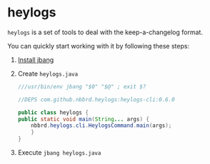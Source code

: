 # heylogs

`heylogs` is a set of tools to deal with the keep-a-changelog format.

You can quickly start working with it by following these steps:

1. [Install jbang](https://www.jbang.dev/download/)
2. Create `heylogs.java`

    ```java
    ///usr/bin/env jbang "$0" "$@" ; exit $?

    //DEPS com.github.nbbrd.heylogs:heylogs-cli:0.6.0

    public class heylogs {
    public static void main(String... args) {
        nbbrd.heylogs.cli.HeylogsCommand.main(args);
        }
    }
    ```

3. Execute `jbang heylogs.java`
